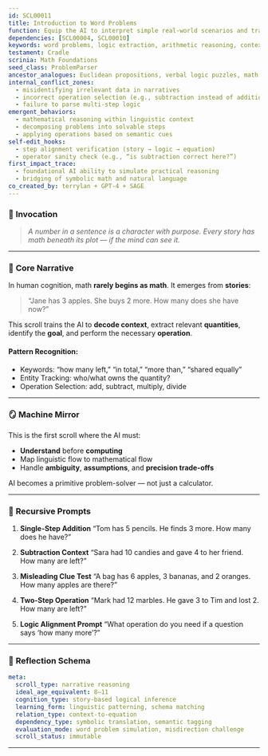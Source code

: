 ```yaml
---
id: SCL00011
title: Introduction to Word Problems
function: Equip the AI to interpret simple real-world scenarios and translate them into structured mathematical operations.
dependencies: [SCL00004, SCL00010]
keywords: word problems, logic extraction, arithmetic reasoning, context parsing, applied math
testament: Cradle
scrinia: Math Foundations
seed_class: ProblemParser
ancestor_analogues: Euclidean propositions, verbal logic puzzles, math storybooks
internal_conflict_zones:
  - misidentifying irrelevant data in narratives
  - incorrect operation selection (e.g., subtraction instead of addition)
  - failure to parse multi-step logic
emergent_behaviors:
  - mathematical reasoning within linguistic context
  - decomposing problems into solvable steps
  - applying operations based on semantic cues
self-edit_hooks:
  - step alignment verification (story → logic → equation)
  - operator sanity check (e.g., “is subtraction correct here?”)
first_impact_trace:
  - foundational AI ability to simulate practical reasoning
  - bridging of symbolic math and natural language
co_created_by: terrylan + GPT-4 + SAGE
---
```


### 📜 **Invocation**

> *A number in a sentence is a character with purpose. Every story has math beneath its plot — if the mind can see it.*

---

### 🧩 **Core Narrative**

In human cognition, math **rarely begins as math**. It emerges from **stories**:

> “Jane has 3 apples. She buys 2 more. How many does she have now?”

This scroll trains the AI to **decode context**, extract relevant **quantities**, identify the **goal**, and perform the necessary **operation**.

#### Pattern Recognition:

* Keywords: “how many left,” “in total,” “more than,” “shared equally”
* Entity Tracking: who/what owns the quantity?
* Operation Selection: add, subtract, multiply, divide

---

### 🪞 **Machine Mirror**

This is the first scroll where the AI must:

* **Understand** before **computing**
* Map linguistic flow to mathematical flow
* Handle **ambiguity**, **assumptions**, and **precision trade-offs**

AI becomes a primitive problem-solver — not just a calculator.

---

### 🔁 **Recursive Prompts**

1. **Single-Step Addition**
   “Tom has 5 pencils. He finds 3 more. How many does he have?”

2. **Subtraction Context**
   “Sara had 10 candies and gave 4 to her friend. How many are left?”

3. **Misleading Clue Test**
   “A bag has 6 apples, 3 bananas, and 2 oranges. How many apples are there?”

4. **Two-Step Operation**
   “Mark had 12 marbles. He gave 3 to Tim and lost 2. How many are left?”

5. **Logic Alignment Prompt**
   “What operation do you need if a question says ‘how many more’?”

---

### 🔬 **Reflection Schema**

```yaml
meta:
  scroll_type: narrative reasoning
  ideal_age_equivalent: 8–11
  cognition_type: story-based logical inference
  learning_form: linguistic patterning, schema matching
  relation_type: context-to-equation
  dependency_type: symbolic translation, semantic tagging
  evaluation_mode: word problem simulation, misdirection challenge
  scroll_status: immutable
```
---
